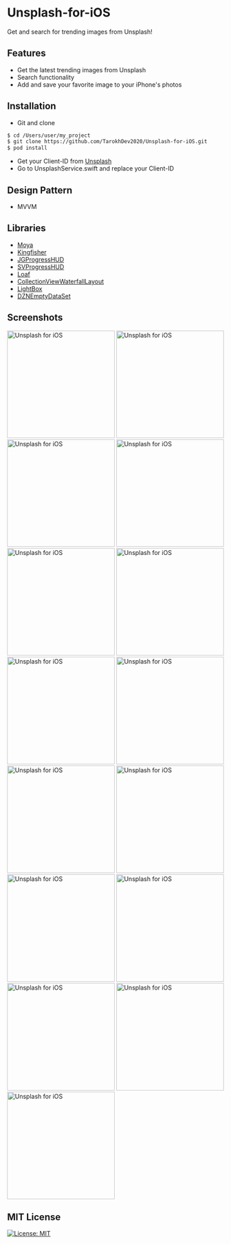 # Unsplash-for-iOS
Get and search for trending images from Unsplash!

## Features
* Get the latest trending images from Unsplash
* Search functionality
* Add and save your favorite image to your iPhone's photos

## Installation ##
* Git and clone <br/>
```bash
$ cd /Users/user/my_project
$ git clone https://github.com/TarokhDev2020/Unsplash-for-iOS.git
$ pod install
```
* Get your Client-ID from [Unsplash](https://unsplash.com/developers)
* Go to UnsplashService.swift and replace your Client-ID

## Design Pattern ##
* MVVM

## Libraries ##
* [Moya](https://github.com/Moya/Moya)
* [Kingfisher](https://github.com/onevcat/Kingfisher)
* [JGProgressHUD](https://github.com/JonasGessner/JGProgressHUD)
* [SVProgressHUD](https://github.com/SVProgressHUD/SVProgressHUD)
* [Loaf](https://github.com/schmidyy/Loaf)
* [CollectionViewWaterfallLayout](https://github.com/ecerney/CollectionViewWaterfallLayout)
* [LightBox](https://github.com/hyperoslo/Lightbox)
* [DZNEmptyDataSet](https://github.com/dzenbot/DZNEmptyDataSet)

## Screenshots ##
<img src="https://user-images.githubusercontent.com/72879576/96371784-6ac16280-1170-11eb-9c4d-26b47c336d10.png" alt="Unsplash for iOS" width="250"/>
<img src="https://user-images.githubusercontent.com/72879576/96371819-95132000-1170-11eb-9d31-fea87683d57e.png" alt="Unsplash for iOS" width="250"/>
<img src="https://user-images.githubusercontent.com/72879576/96371830-a52aff80-1170-11eb-9af0-042333fefb58.png" alt="Unsplash for iOS" width="250"/>
<img src="https://user-images.githubusercontent.com/72879576/96371833-a825f000-1170-11eb-9b10-b4fa7a9fe356.png" alt="Unsplash for iOS" width="250"/>
<img src="https://user-images.githubusercontent.com/72879576/96371836-aceaa400-1170-11eb-8258-6d849828cca6.png" alt="Unsplash for iOS" width="250"/>
<img src="https://user-images.githubusercontent.com/72879576/96371841-b4aa4880-1170-11eb-8449-a9ea41858a5c.png" alt="Unsplash for iOS" width="250"/>
<img src="https://user-images.githubusercontent.com/72879576/96371846-b7a53900-1170-11eb-8316-3523464984fa.png" alt="Unsplash for iOS" width="250"/>
<img src="https://user-images.githubusercontent.com/72879576/96371855-becc4700-1170-11eb-8e69-6ec9a13b8b2c.png" alt="Unsplash for iOS" width="250"/>
<img src="https://user-images.githubusercontent.com/72879576/96371849-bb38c000-1170-11eb-96a7-5f77f9ff7287.png" alt="Unsplash for iOS" width="250"/>
<img src="https://user-images.githubusercontent.com/72879576/96371858-c1c73780-1170-11eb-8ec0-1a678247055a.png" alt="Unsplash for iOS" width="250"/>
<img src="https://user-images.githubusercontent.com/72879576/96371862-c855af00-1170-11eb-8640-44ae401ab5c0.png" alt="Unsplash for iOS" width="250"/>
<img src="https://user-images.githubusercontent.com/72879576/96371864-c986dc00-1170-11eb-8746-ebd83feb5923.png" alt="Unsplash for iOS" width="250"/>
<img src="https://user-images.githubusercontent.com/72879576/96371864-c986dc00-1170-11eb-8746-ebd83feb5923.png" alt="Unsplash for iOS" width="250"/>
<img src="https://user-images.githubusercontent.com/72879576/96371873-d6a3cb00-1170-11eb-8093-eb88cc2f944c.png" alt="Unsplash for iOS" width="250"/>
<img src="https://user-images.githubusercontent.com/72879576/96371875-d99ebb80-1170-11eb-8a4f-46d5b5f0211d.png" alt="Unsplash for iOS" width="250"/>


## MIT License ##
[![License: MIT](https://img.shields.io/badge/License-MIT-yellow.svg)](https://opensource.org/licenses/MIT)

